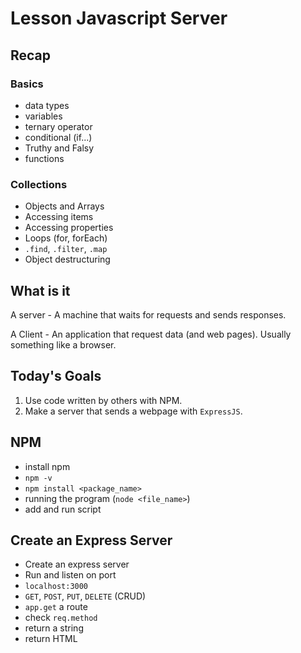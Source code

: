 # Lesson Javascript Server

## Recap

### Basics

- data types
- variables
- ternary operator
- conditional (if...)
- Truthy and Falsy
- functions

### Collections

- Objects and Arrays
- Accessing items
- Accessing properties
- Loops (for, forEach)
- `.find`, `.filter`, `.map`
- Object destructuring

## What is it

A server - A machine that waits for requests and sends responses.

A Client - An application that request data (and web pages). Usually something like a browser.

## Today's Goals

1. Use code written by others with NPM.
1. Make a server that sends a webpage with `ExpressJS`.

## NPM

- install npm
- `npm -v`
- `npm install <package_name>`
- running the program (`node <file_name>`)
- add and run script

## Create an Express Server

- Create an express server
- Run and listen on port
- `localhost:3000`
- `GET`, `POST`, `PUT`, `DELETE` (CRUD)
- `app.get` a route
- check `req.method`
- return a string
- return HTML
